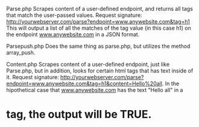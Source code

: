 Parse.php Scrapes content of a user-defined endpoint, and returns all tags that match the user-passed values.
Request signature: http://yourwebserver.com/parse?endpoint=www.anywebsite.com&tag=h1
This will output a list of all the matches of the tag value (in this case h1) on the endpoint www.anywebsite.com in a JSON format.

Parsepush.php Does the same thing as parse.php, but utilizes the method array_push.

Content.php Scrapes content of a user-defined endpoint, just like Parse.php, but in addition, looks for certain html tags that has text inside of it.
Request signature: http://yourwebserver.com/parse?endpoint=www.anywebsite.com&tag=h1&content=Hello%20all.
In the hipothetical case that www.anywebsite.com has the text "Hello all" in a <h1> tag, the output will be TRUE.
